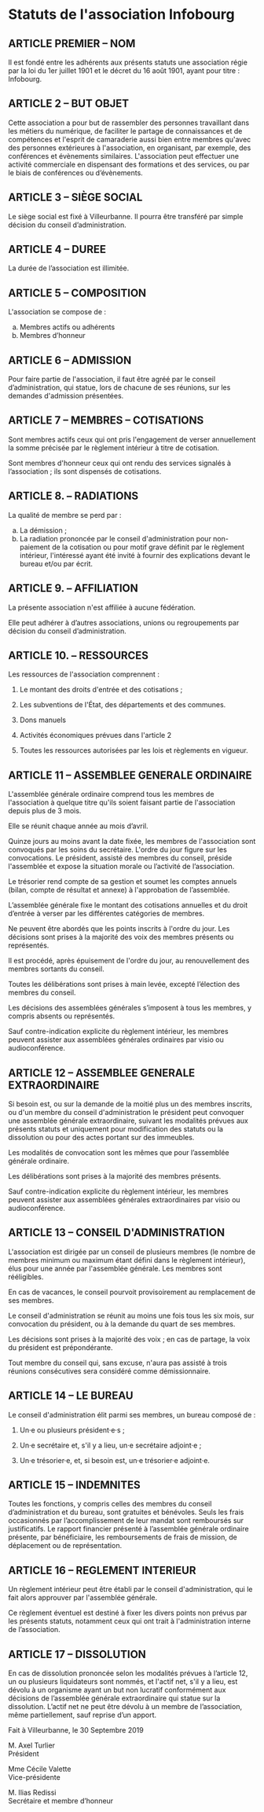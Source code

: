 # Statuts de l'association Infobourg

## ARTICLE PREMIER – NOM
Il est fondé entre les adhérents aux présents statuts une association régie par la loi du 1er juillet 1901 et le décret du 16 août 1901, ayant pour titre : Infobourg.

## ARTICLE 2 – BUT OBJET
Cette association a pour but de rassembler des personnes travaillant dans les métiers du numérique, de faciliter le partage de connaissances et de compétences et l'esprit de camaraderie aussi bien entre membres qu'avec des personnes extérieures à l'association, en organisant, par exemple, des conférences et évènements similaires. L'association peut effectuer une activité commerciale en dispensant des formations et des services, ou par le biais de conférences ou d’évènements.

## ARTICLE 3 – SIÈGE SOCIAL
Le siège social est fixé à Villeurbanne. Il pourra être transféré par simple décision du conseil d’administration.

## ARTICLE 4 – DUREE
La durée de l’association est illimitée.

## ARTICLE 5 – COMPOSITION
L'association se compose de :

<ol type="a">
  <li>Membres actifs ou adhérents</li>
  <li>Membres d’honneur</li>
</ol>

## ARTICLE 6 – ADMISSION
Pour faire partie de l'association, il faut être agréé par le conseil d’administration, qui statue, lors de chacune de ses réunions, sur les demandes d'admission présentées.

## ARTICLE 7 – MEMBRES – COTISATIONS
Sont membres actifs ceux qui ont pris l'engagement de verser annuellement la somme précisée par le règlement intérieur à titre de cotisation.

Sont membres d'honneur ceux qui ont rendu des services signalés à l’association ; ils sont dispensés de cotisations.

## ARTICLE 8. – RADIATIONS
La qualité de membre se perd par :

<ol type="a">
  <li>La démission ;</li>
  <li>La radiation prononcée par le conseil d'administration pour non-paiement de la cotisation ou pour motif grave définit par le règlement intérieur, l'intéressé ayant été invité à fournir des explications devant le bureau et/ou par écrit.</li>
</ol>

## ARTICLE 9. – AFFILIATION
La présente association n'est affiliée à aucune fédération.

Elle peut adhérer à d’autres associations, unions ou regroupements par décision du conseil d’administration.

## ARTICLE 10. – RESSOURCES
Les ressources de l'association comprennent :

1. Le montant des droits d'entrée et des cotisations ;

1. Les subventions de l'État, des départements et des communes.

1. Dons manuels

1. Activités économiques prévues dans l'article 2

1. Toutes les ressources autorisées par les lois et règlements en vigueur.

## ARTICLE 11 – ASSEMBLEE GENERALE ORDINAIRE
L'assemblée générale ordinaire comprend tous les membres de l'association à quelque titre qu'ils soient faisant partie de l'association depuis plus de 3 mois.

Elle se réunit chaque année au mois d’avril.

Quinze jours au moins avant la date fixée, les membres de l'association sont convoqués par les soins du secrétaire. L'ordre du jour figure sur les convocations. Le président, assisté des membres du conseil, préside l'assemblée et expose la situation morale ou l’activité de l’association.

Le trésorier rend compte de sa gestion et soumet les comptes annuels (bilan, compte de résultat et annexe) à l'approbation de l’assemblée.

L’assemblée générale fixe le montant des cotisations annuelles et du droit d’entrée à verser par les différentes catégories de membres.

Ne peuvent être abordés que les points inscrits à l'ordre du jour.
Les décisions sont prises à la majorité des voix des membres présents ou représentés.

Il est procédé, après épuisement de l'ordre du jour, au renouvellement des membres sortants du conseil.

Toutes les délibérations sont prises à main levée, excepté l’élection des membres du conseil.

Les décisions des assemblées générales s’imposent à tous les membres, y compris absents ou représentés.

Sauf contre-indication explicite du règlement intérieur, les membres peuvent assister aux assemblées générales ordinaires par visio ou audioconférence.

## ARTICLE 12 – ASSEMBLEE GENERALE EXTRAORDINAIRE
Si besoin est, ou sur la demande de la moitié plus un des membres inscrits, ou d'un membre du conseil d'administration le président peut convoquer une assemblée générale extraordinaire, suivant les modalités prévues aux présents statuts et uniquement pour modification des statuts ou la dissolution ou pour des actes portant sur des immeubles.

Les modalités de convocation sont les mêmes que pour l’assemblée générale ordinaire.

Les délibérations sont prises à la majorité des membres présents.

Sauf contre-indication explicite du règlement intérieur, les membres peuvent assister aux assemblées générales extraordinaires par visio ou audioconférence.

## ARTICLE 13 – CONSEIL D'ADMINISTRATION
L'association est dirigée par un conseil de plusieurs membres (le nombre de membres minimum ou maximum étant défini dans le règlement intérieur), élus pour une année par l'assemblée générale. Les membres sont rééligibles.

En cas de vacances, le conseil pourvoit provisoirement au remplacement de ses membres.

Le conseil d'administration se réunit au moins une fois tous les six mois, sur convocation du président, ou à la demande du quart de ses membres.

Les décisions sont prises à la majorité des voix ; en cas de partage, la voix du président est prépondérante.

Tout membre du conseil qui, sans excuse, n'aura pas assisté à trois réunions consécutives sera considéré comme démissionnaire.

## ARTICLE 14 – LE BUREAU
Le conseil d'administration élit parmi ses membres, un bureau composé de :

1. Un·e ou plusieurs président·e·s ;

1. Un·e secrétaire et, s'il y a lieu, un·e secrétaire adjoint·e ;

1. Un·e trésorier·e, et, si besoin est, un·e trésorier·e adjoint·e.

## ARTICLE 15 – INDEMNITES
Toutes les fonctions, y compris celles des membres du conseil d’administration et du bureau, sont gratuites et bénévoles. Seuls les frais occasionnés par l’accomplissement de leur mandat sont remboursés sur justificatifs. Le rapport financier présenté à l’assemblée générale ordinaire présente, par bénéficiaire, les remboursements de frais de mission, de déplacement ou de représentation.

## ARTICLE 16 – REGLEMENT INTERIEUR
Un règlement intérieur peut être établi par le conseil d'administration, qui le fait alors approuver par l'assemblée générale.

Ce règlement éventuel est destiné à fixer les divers points non prévus par les présents statuts, notamment ceux qui ont trait à l'administration interne de l’association.

## ARTICLE 17 – DISSOLUTION
En cas de dissolution prononcée selon les modalités prévues à l’article 12, un ou plusieurs liquidateurs sont nommés, et l'actif net, s'il y a lieu, est dévolu à un organisme ayant un but non lucratif conformément aux décisions de l’assemblée générale extraordinaire qui statue sur la dissolution. L’actif net ne peut être dévolu à un membre de l’association, même partiellement, sauf reprise d’un apport. 


Fait à Villeurbanne, le 30 Septembre 2019

<div id="signatories">
  <p class="signatory">
    <span class="signatory-name">M. Axel Turlier</span>
    <br> 
    <span class="signatory-function">Président</span>
  </p>
  <p class="signatory">
    <span class="signatory-name">Mme Cécile Valette</span>
    <br> 
    <span class="signatory-function">Vice-présidente</span>
  </p>
  <p class="signatory">
    <span class="signatory-name">M. Ilias Redissi</span>
    <br> 
    <span class="signatory-function">Secrétaire et membre d’honneur</span>
  </p>
</div>
